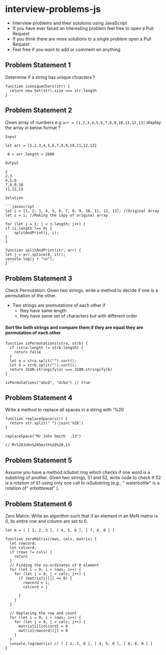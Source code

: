 # interview-problems-js

- Interview problems and their solutions using JavaScript 
- If you have ever faced an interesting problem feel free to open a Pull Request
- If you think there are more solutions to a single problem open a Pull Request
- Feel free if you want to add or comment on anything
## Problem Statement 1

Determine if a string has unique chracters ?

```
function isUniqueChars(str) {
  return new Set(str).size === str.length
}
```

## Problem Statement 2

Given array of numbers e.g `arr = [1,2,3,4,5,6,7,8,9,10,11,12,13]` display the array in below format ?

    Input

    let arr = [1,2,3,4,5,6,7,8,9,10,11,12,13]

     0 < arr.length < 2000

    Output

    1
    2,3
    4,5,6
    7,8,9,10
    11,12,13

    Solution

    ```javascript
    let i = [1, 2, 3, 4, 5, 6, 7, 8, 9, 10, 11, 12, 13]; //Original Array
    let z = i; //Making the copy of original array

    for (let j = 1; j < z.length; j++) {
    if (i.length !== 0) {
        splitAndPrint(j, i);
    }
    }

    function splitAndPrint(itr, arr) {
    let j = arr.splice(0, itr);
    console.log(j + "\n");
    }```

## Problem Statement 3

Check Permutation: Given two strings, write a method to decide if one is a permutation of the other.

- Two strings are premutations of each other if
  - they have same length
  - they have same set of characters but with different order

#### Sort the both strings and compare them if they are equal they are permutation of each other

```
function isPermutations(stra, strb) {
  if (stra.length != strb.length) {
    return false
  }
  let a = stra.split("").sort();
  let b = strb.split("").sort();
  return JSON.stringify(a) === JSON.stringify(b)
}

isPermutations("abcd", "dcba") // true
```

## Problem Statement 4

Write a method to replace all spaces in a string with '%20

```
function replaceSpace(str) {
  return str.split(" ").join('%20')
}

replaceSpace("Mr John Smith  ,13")

// Mr%20John%20Smith%20%20,13
```

## Problem Statement 5

Assume you have a method isSubst ring which checks if one word is a substring of another. Given two strings, 51 and 52, write code to check if 52 is a rotation of 51 using only one call to isSubstring (e.g., " waterbottle" is a rotation of" erbottlewat" ).

## Problem Statement 6

Zero Matrix: Write an algorithm such that if an element in an MxN matrix is 0, its entire row and column are set to 0.

```
let m = [ [ 1, 2, 3 ], [ 4, 5, 6 ], [ 7, 8, 0 ] ] 

function zeroMatrix(rows, cols, matrix) {
  let rowcord;
  let colcord;
  if (rows != cols) {
    return
  }
  // Finding the co-ordinates of 0 element
  for (let i = 0; i < rows; i++) {
    for (let j = 0; j < cols; j++) {
      if (matrix[i][j] == 0) {
        rowcord = i;
        colcord = j

      }
    }
  }

  // Replacing the row and count
  for (let i = 0; i < rows; i++) {
    for (let j = 0; j < cols; j++) {
      matrix[i][colcord] = 0
      matrix[rowcord][j] = 0
    }
  }
  console.log(matrix) // [ [ 1, 2, 0 ], [ 4, 5, 0 ], [ 0, 0, 0 ] ] 
}
```
